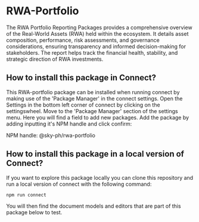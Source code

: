 # RWA-Portfolio
The RWA Portfolio Reporting Packages provides a comprehensive overview of the Real-World Assets (RWA) held within the ecosystem. It details asset composition, performance, risk assessments, and governance considerations, ensuring transparency and informed decision-making for stakeholders. The report helps track the financial health, stability, and strategic direction of RWA investments. 

## How to install this package in Connect?

This RWA-portfolio package can be installed when running connect by making use of the 'Package Manager' in the connect settings. 
Open the Settings in the bottom left corner of connect by clicking on the settingswheel. Move to the 'Package Manager' section of the settings menu. 
Here you will find a field to add new packages. Add the package by adding inputting it's NPM handle and click confirm: 

NPM handle: @sky-ph/rwa-portfolio

## How to install this package in a local version of Connect?

If you want to explore this package locally you can clone this repository and run a local version of connect with the following command: 

```bash
npm run connect
```

You will then find the document models and editors that are part of this package below to test. 
